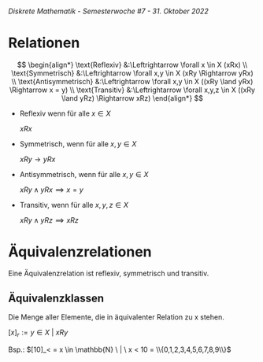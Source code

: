 ###### Diskrete Mathematik - Semesterwoche #7 - 31. Oktober 2022

# Relationen

$$
\begin{align*}
  \text{Reflexiv} &:\Leftrightarrow \forall x \in X (xRx) \\
  \text{Symmetrisch} &:\Leftrightarrow \forall x,y \in X (xRy \Rightarrow yRx) \\
  \text{Antisymmetrisch} &:\Leftrightarrow \forall x,y \in X ((xRy \land yRx) \Rightarrow x = y) \\
  \text{Transitiv} &:\Leftrightarrow \forall x,y,z \in X ((xRy \land yRz) \Rightarrow xRz)
\end{align*}
$$

- Reflexiv wenn für alle $x \in X$

  $xRx$

- Symmetrisch, wenn für alle $x,y \in X$

  $xRy \to yRx$

- Antisymmetrisch, wenn für alle $x,y \in X$

  $xRy \land yRx \implies x = y$

- Transitiv, wenn für alle $x,y,z \in X$

  $xRy \land yRz \implies xRz$

# Äquivalenzrelationen

Eine Äquivalenzrelation ist reflexiv, symmetrisch und transitiv.

## Äquivalenzklassen

Die Menge aller Elemente, die in äquivalenter Relation zu x stehen.

$[x]_r := {y \in X \ | \ xRy}$

Bsp.: $[10]_< = x \in \mathbb{N} \ | \ x < 10 = \\{0,1,2,3,4,5,6,7,8,9\\}$
